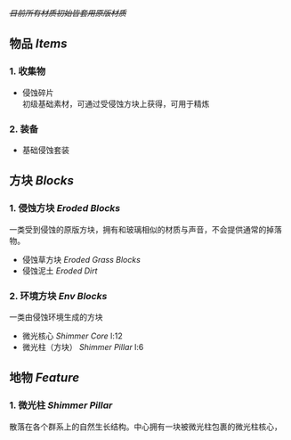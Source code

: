 *~~目前所有材质初始皆套用原版材质~~*
## 物品 *Items*

### 1. 收集物

- 侵蚀碎片 <br>
  初级基础素材，可通过受侵蚀方块上获得，可用于精炼
   
### 2. 装备 
- 基础侵蚀套装

## 方块 *Blocks*
### 1. 侵蚀方块 *Eroded Blocks*
一类受到侵蚀的原版方块，拥有和玻璃相似的材质与声音，不会提供通常的掉落物。

- 侵蚀草方块 *Eroded Grass Blocks*
- 侵蚀泥土 *Eroded Dirt*

### 2. 环境方块 *Env Blocks*
一类由侵蚀环境生成的方块

- 微光核心 *Shimmer Core* l:12
- 微光柱（方块） *Shimmer Pillar* l:6

## 地物 *Feature*
### 1. 微光柱 *Shimmer Pillar*
散落在各个群系上的自然生长结构。中心拥有一块被微光柱包裹的微光柱核心，
